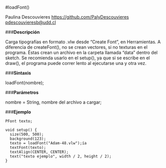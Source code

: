 #loadFont()

Paulina Descouvieres
https://github.com/PalyDescouvieres
pdescouvieresb@udd.cl

###**Descripción**

Carga tipografías en formato .vlw desde “Create Font”, en Herramientas.
A diferencia de createFont(), no se crean vectores, si no texturas en el programa. Éstas crean un archivo en la carpeta llamada “data” dentro del sketch.
Se recomienda usarlo en el setup(), ya que si se escribe en el draw(), el programa puede correr lento al ejecutarse una y otra vez.


###**Sintaxis**

loadFont(nombre);

###**Parámetros**

nombre = String, nombre del archivo a cargar;

###**Ejemplo**

```
PFont texto;

void setup() {
  size(500, 500);
  background(123);
  texto = loadFont("Adam-48.vlw");ía
  textFont(texto);
  textAlign(CENTER, CENTER);
  text("texto ejemplo", width / 2, height / 2);
}
```